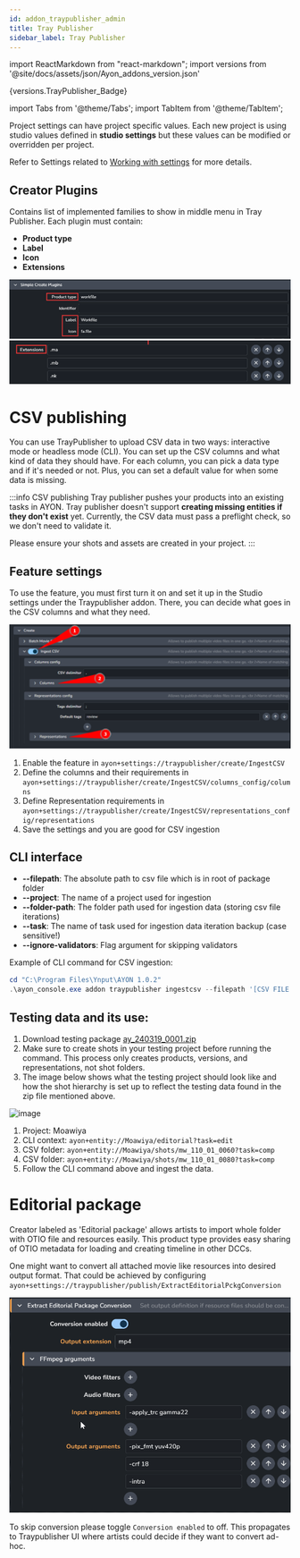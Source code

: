 ```yaml
---
id: addon_traypublisher_admin
title: Tray Publisher
sidebar_label: Tray Publisher
---
```


import ReactMarkdown from "react-markdown";
import versions from '@site/docs/assets/json/Ayon_addons_version.json'

<ReactMarkdown>
{versions.TrayPublisher_Badge}
</ReactMarkdown>

import Tabs from '@theme/Tabs';
import TabItem from '@theme/TabItem';

Project settings can have project specific values. Each new project is using studio values defined in **studio settings** but these values can be modified or overridden per project.

Refer to Settings related to [Working with settings](admin_settings.md) for more details.

## Creator Plugins

Contains list of implemented families to show in middle menu in Tray Publisher. Each plugin must contain:

- **Product type**
- **Label**
- **Icon**
- **Extensions**

![example of simple creator plugin](assets/admin_traypublisher_settings_simple.png)
![example of complex creator plugin](assets/admin_traypublisher_settings_simple_extensions.png)



# CSV publishing

You can use TrayPublisher to upload CSV data in two ways: interactive mode or headless mode (CLI). You can set up the CSV columns and what kind of data they should have. For each column, you can pick a data type and if it's needed or not. Plus, you can set a default value for when some data is missing.

:::info CSV publishing
Tray publisher pushes your products into an existing tasks in AYON.
Tray publisher doesn't support **creating missing entities if they don't exist** yet.
Currently, the CSV data must pass a preflight check, so we don't need to validate it.

Please ensure your shots and assets are created in your project. 
:::

## Feature settings

To use the feature, you must first turn it on and set it up in the Studio settings under the Traypublisher addon. There, you can decide what goes in the CSV columns and what they need.

![CSV Ingest settings](assets/traypublisher/csv_publishing_settings.png)
1. Enable the feature in `ayon+settings://traypublisher/create/IngestCSV`
2. Define the columns and their requirements in `ayon+settings://traypublisher/create/IngestCSV/columns_config/columns`
3. Define Representation requirements in `ayon+settings://traypublisher/create/IngestCSV/representations_config/representations`
4. Save the settings and you are good for CSV ingestion

## CLI interface

- **--filepath**: The absolute path to csv file which is in root of package folder
- **--project**: The name of a project used for ingestion
- **--folder-path**: The folder path used for ingestion data (storing csv file iterations)
- **--task**: The name of task used for ingestion data iteration backup (case sensitive!)
- **--ignore-validators**: Flag argument for skipping validators

Example of CLI command for CSV ingestion:

```powershell
cd "C:\Program Files\Ynput\AYON 1.0.2"
.\ayon_console.exe addon traypublisher ingestcsv --filepath '[CSV FILE ABS PATH]' --project [PROJECT_NAME] --folder-path [/FOLDER/PATH] --task [TASK NAME] --ignore-validators
```


## Testing data and its use:

1. Download testing package [ay_240319_0001.zip](https://github.com/ynput/ayon-core/files/14651928/ay_240319_0001.zip)
2. Make sure to create shots in your testing project before running the command. This process only creates products, versions, and representations, not shot folders.
3. The image below shows what the testing project should look like and how the shot hierarchy is set up to reflect the testing data found in the zip file mentioned above.

![image](https://github.com/ynput/ayon-core/assets/40640033/577cc68e-9ffb-431e-ae07-e4ef9a18eb5d)
1. Project: Moawiya
2. CLI context: `ayon+entity://Moawiya/editorial?task=edit`
3. CSV folder: `ayon+entity://Moawiya/shots/mw_110_01_0060?task=comp`
4. CSV folder: `ayon+entity://Moawiya/shots/mw_110_01_0080?task=comp`
5. Follow the CLI command above and ingest the data.


# Editorial package

Creator labeled as 'Editorial package' allows artists to import whole folder with OTIO file and resources easily. 
This product type provides easy sharing of OTIO metadata for loading and creating timeline in other DCCs.

One might want to convert all attached movie like resources into desired output format. That could be achieved by configuring
`ayon+settings://traypublisher/publish/ExtractEditorialPckgConversion`

![Editorial package](assets/traypublisher/editorial_package_conversion.png)

To skip conversion please toggle `Conversion enabled` to off. This propagates to Traypublisher UI where artists
could decide if they want to convert ad-hoc.